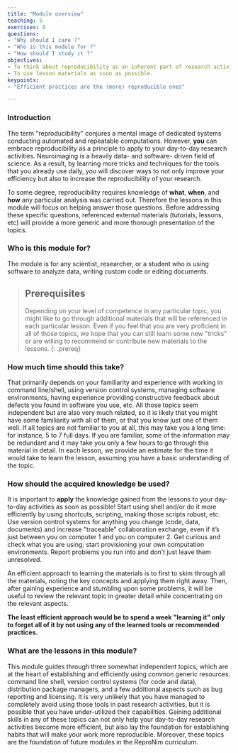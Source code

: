 ```yaml
---
title: "Module overview"
teaching: 5
exercises: 0
questions:
- "Why should I care ?"
- "Who is this module for ?"
- "How should I study it ?"
objectives:
- To think about reproducibility as an inherent part of research activities.
- To use lesson materials as soon as possible.
keypoints:
- "Efficient practices are the (more) reproducible ones"

---
```


### Introduction

The term "reproducibility" conjures a mental image of dedicated systems
conducting automated and repeatable computations.  However, **you** can
embrace reproducibility as a principle to apply to your day-to-day
research activities.  Neuroimaging is a heavily data- and software- driven
field of science.  As a result, by learning more tricks and techniques
for the tools that you already use daily, you will discover ways to
not only improve your efficiency but also to increase the reproducibility of
your research.

To some degree, reproducibility requires knowledge of **what**,
**when**, and **how** any particular analysis was carried out.
Therefore the lessons in this module will focus on helping
answer those questions.  Before addressing these specific questions,
referenced external materials (tutorials, lessons, etc) will provide a
more generic and more thorough presentation of the topics.


### Who is this module for?

The module is for any scientist, researcher, or a student who is using
software to analyze data, writing custom code or editing documents.

> ## Prerequisites
>
>
> Depending on your level of competence in any particular topic, you
> might like to go through additional materials that will be
> referenced in each particular lesson.  Even if you feel that you are
> very proficient in all of those topics, we hope that you can still
> learn some new "tricks" or are willing to recommend or contribute new
> materials to the lessons.
{: .prereq}

### How much time should this take?

That primarily depends on your familiarity and experience with working
in command line/shell, using version control systems, managing
software environments, having experience providing constructive
feedback about defects you found in software you use, etc. All those
topics seem independent but are also very much related, so it is likely
that you might have some familiarity with all of them, or that you know
just one of them well.  If all topics are not familiar to you at all,
this may take you a long time: for instance, 5 to 7 full days. If you
are familiar, some of the information may be redundant and it may take
you only a few hours to go through this material in detail. In each
lesson, we provide an estimate for the time it would take to learn
the lesson, assuming you have a basic understanding of the topic.

### How should the acquired knowledge be used?

It is important to **apply** the knowledge gained from the lessons to
your day-to-day activities as soon as possible! Start using shell
and/or do it more efficiently by using shortcuts, scripting, making
those scripts robust, etc. Use version control systems for anything
you change (code, data, documents) and increase "traceable" collaboration
exchange, even if it’s just between you on computer 1 and you on
computer 2. Get curious and check what you are using; start
provisioning your own computation environments. Report problems you
run into and don’t just leave them unresolved.

An efficient approach to learning the materials is to first to skim
through all the materials, noting the key concepts and applying them
right away. Then, after gaining experience and stumbling upon some
problems, it will be useful to review the relevant topic in greater
detail while concentrating on the relevant aspects.

**The least efficient approach would be to spend a week "learning
it" only to forget all of it by not using any of the learned tools
or recommended practices.**

### What are the lessons in this module?

This module guides through three somewhat independent topics, which
are at the heart of establishing and efficiently using common generic
resources: command line shell, version control systems (for code and
data), distribution package managers, and a few additional aspects such
as bug reporting and licensing.  It is very unlikely that you have
managed to completely avoid using those tools in past research activities,
but it is possible that you have under-utilized their capabilities.
Gaining additional skills in any of these topics can not only help
your day-to-day research activities become more efficient, but
also lay the foundation for establishing habits that will make your work
more reproducible.  Moreover, these topics are the foundation of future
modules in the ReproNim curriculum.

